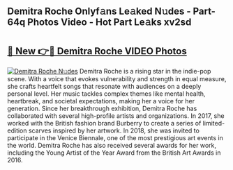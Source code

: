 ## Demitra Roche Onlyf𝚊ns Le𝚊ked N𝚞des - Part-64q Photos Video - Hot Part Le𝚊ks xv2sd

# <h2><a href="http://ab3401.deff.icu/?id=Demitra+Roche">🔗 New 👉🔴 Demitra Roche VIDEO Photos</a></h2>

[![Demitra Roche N𝚞des](https://i.imgur.com/rIISA9y.gif)](http://ab3401.deff.icu/?id=Demitra+Roche)
Demitra Roche is a rising star in the indie-pop scene. With a voice that evokes vulnerability and strength in equal measure, she crafts heartfelt songs that resonate with audiences on a deeply personal level. Her music tackles complex themes like mental health, heartbreak, and societal expectations, making her a voice for her generation. Since her breakthrough exhibition, Demitra Roche has collaborated with several high-profile artists and organizations. In 2017, she worked with the British fashion brand Burberry to create a series of limited-edition scarves inspired by her artwork. In 2018, she was invited to participate in the Venice Biennale, one of the most prestigious art events in the world. Demitra Roche has also received several awards for her work, including the Young Artist of the Year Award from the British Art Awards in 2016.
